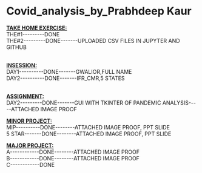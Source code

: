 # Covid_analysis_by_Prabhdeep Kaur
<b><u>TAKE HOME EXERCISE:</u></b><br>
THE#1---------DONE<br>
THE#2---------DONE-------UPLOADED CSV FILES IN JUPYTER AND GITHUB<br><br>

<b><u>INSESSION:</u></b><br>
DAY1----------DONE-------GWALIOR,FULL NAME<br>
DAY2----------DONE-------IFR_CMR,5 STATES<br><br>

<b><u>ASSIGNMENT:</u></b><br>
DAY2---------DONE-------GUI WITH TKINTER OF PANDEMIC ANALYSIS-----ATTACHED IMAGE PROOF<br>

<b><u>MINOR PROJECT:</u></b><br>
MIP----------DONE--------ATTACHED IMAGE PROOF, PPT SLIDE<br>
5 STAR-------DONE--------ATTACHED IMAGE PROOF, PPT SLIDE<br>

<b><u>MAJOR PROJECT:</u></b><br>
A------------DONE--------ATTACHED IMAGE PROOF<br>
B------------DONE--------ATTACHED IMAGE PROOF<br>
C------------DONE<br>

